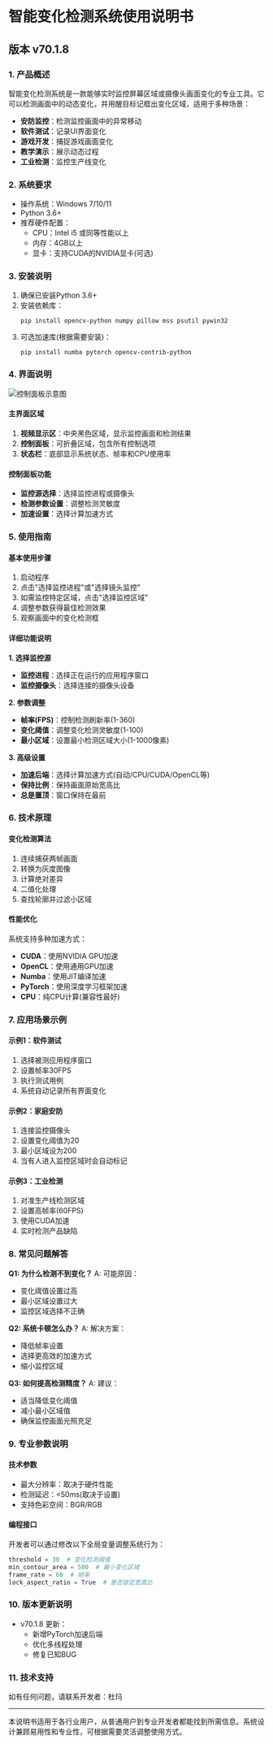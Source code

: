# 智能变化检测系统使用说明书

## 版本 v70.1.8

### 1. 产品概述
智能变化检测系统是一款能够实时监控屏幕区域或摄像头画面变化的专业工具。它可以检测画面中的动态变化，并用醒目标记框出变化区域，适用于多种场景：

- **安防监控**：检测监控画面中的异常移动
- **软件测试**：记录UI界面变化
- **游戏开发**：捕捉游戏画面变化
- **教学演示**：展示动态过程
- **工业检测**：监控生产线变化

### 2. 系统要求
- 操作系统：Windows 7/10/11
- Python 3.6+
- 推荐硬件配置：
  - CPU：Intel i5 或同等性能以上
  - 内存：4GB以上
  - 显卡：支持CUDA的NVIDIA显卡(可选)

### 3. 安装说明
1. 确保已安装Python 3.6+
2. 安装依赖库：
   ```
   pip install opencv-python numpy pillow mss psutil pywin32
   ```
3. 可选加速库(根据需要安装)：
   ```
   pip install numba pytorch opencv-contrib-python
   ```

### 4. 界面说明

![控制面板示意图](https://github.com/user-attachments/assets/391c7bab-db7b-4df7-bcc5-eb1ce60afc9e)


#### 主界面区域
1. **视频显示区**：中央黑色区域，显示监控画面和检测结果
2. **控制面板**：可折叠区域，包含所有控制选项
3. **状态栏**：底部显示系统状态、帧率和CPU使用率

#### 控制面板功能
- **监控源选择**：选择监控进程或摄像头
- **检测参数设置**：调整检测灵敏度
- **加速设置**：选择计算加速方式

### 5. 使用指南

#### 基本使用步骤
1. 启动程序
2. 点击"选择监控进程"或"选择镜头监控"
3. 如需监控特定区域，点击"选择监控区域"
4. 调整参数获得最佳检测效果
5. 观察画面中的变化检测框

#### 详细功能说明

**1. 选择监控源**
- **监控进程**：选择正在运行的应用程序窗口
- **监控摄像头**：选择连接的摄像头设备

**2. 参数调整**
- **帧率(FPS)**：控制检测刷新率(1-360)
- **变化阈值**：调整变化检测灵敏度(1-100)
- **最小区域**：设置最小检测区域大小(1-1000像素)

**3. 高级设置**
- **加速后端**：选择计算加速方式(自动/CPU/CUDA/OpenCL等)
- **保持比例**：保持画面原始宽高比
- **总是置顶**：窗口保持在最前

### 6. 技术原理

#### 变化检测算法
1. 连续捕获两帧画面
2. 转换为灰度图像
3. 计算绝对差异
4. 二值化处理
5. 查找轮廓并过滤小区域

#### 性能优化
系统支持多种加速方式：
- **CUDA**：使用NVIDIA GPU加速
- **OpenCL**：使用通用GPU加速
- **Numba**：使用JIT编译加速
- **PyTorch**：使用深度学习框架加速
- **CPU**：纯CPU计算(兼容性最好)

### 7. 应用场景示例

#### 示例1：软件测试
1. 选择被测应用程序窗口
2. 设置帧率30FPS
3. 执行测试用例
4. 系统自动记录所有界面变化

#### 示例2：家庭安防
1. 连接监控摄像头
2. 设置变化阈值为20
3. 最小区域设为200
4. 当有人进入监控区域时会自动标记

#### 示例3：工业检测
1. 对准生产线检测区域
2. 设置高帧率(60FPS)
3. 使用CUDA加速
4. 实时检测产品缺陷

### 8. 常见问题解答

**Q1: 为什么检测不到变化？**
A: 可能原因：
- 变化阈值设置过高
- 最小区域设置过大
- 监控区域选择不正确

**Q2: 系统卡顿怎么办？**
A: 解决方案：
- 降低帧率设置
- 选择更高效的加速方式
- 缩小监控区域

**Q3: 如何提高检测精度？**
A: 建议：
- 适当降低变化阈值
- 减小最小区域值
- 确保监控画面光照充足

### 9. 专业参数说明

#### 技术参数
- 最大分辨率：取决于硬件性能
- 检测延迟：<50ms(取决于设置)
- 支持色彩空间：BGR/RGB

#### 编程接口
开发者可以通过修改以下全局变量调整系统行为：
```python
threshold = 30  # 变化检测阈值
min_contour_area = 500  # 最小变化区域
frame_rate = 60  # 帧率
lock_aspect_ratio = True  # 是否锁定宽高比
```

### 10. 版本更新说明
- v70.1.8 更新：
  - 新增PyTorch加速后端
  - 优化多线程处理
  - 修复已知BUG

### 11. 技术支持
如有任何问题，请联系开发者：杜玛

---
本说明书适用于各行业用户，从普通用户到专业开发者都能找到所需信息。系统设计兼顾易用性和专业性，可根据需要灵活调整使用方式。
